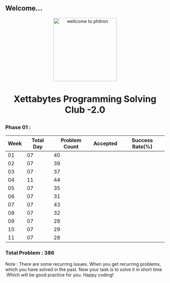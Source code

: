 ## Welcome...

<p align="center">
  <img src="https://play-lh.googleusercontent.com/sD1PjHX1s76Nw54bki3rIvqjLmKXrJNenU8YmrKTznL3r9c7a8wFzjb6_TUoyKAMa5w" alt="wellcome to phitron" width="200" height="200"/>
</p>

<h1><p style="text-align: center;">Xettabytes Programming Solving Club -2.0</p></h1>

### Phase 01 : 
|Week|Total Day|Problem Count|Accepted|Success Rate(%)|
|-|-|-|-|-|
|01|07|40|||
|02|07|39|||
|03|07|37|||
|04|11|44|||
|05|07|35|||
|06|07|31|||
|07|07|43|||
|08|07|32|||
|09|07|28|||
|10|07|29|||
|11|07|28|||

### Total Problem : 386

Note : There are some recurring issues. When you get recurring problems, which you have solved in the past. Now your task is to solve it in short time .Which will be good practice for you. Happy coding!
